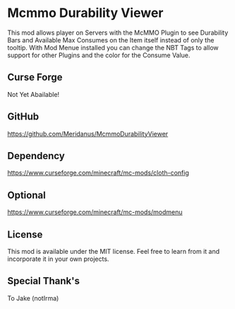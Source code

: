 # Mcmmo Durability Viewer

This mod allows player on Servers with the McMMO Plugin to see Durability Bars and Available Max Consumes on the Item itself instead of only the tooltip.
With Mod Menue installed you can change the NBT Tags to allow support for other Plugins and the color for the Consume Value.

## Curse Forge
Not Yet Abailable!

## GitHub
https://github.com/Meridanus/McmmoDurabilityViewer

## Dependency
https://www.curseforge.com/minecraft/mc-mods/cloth-config

## Optional 
https://www.curseforge.com/minecraft/mc-mods/modmenu

## License
This mod is available under the MIT license. Feel free to learn from it and incorporate it in your own projects.

## Special Thank's
To Jake (notIrma)

